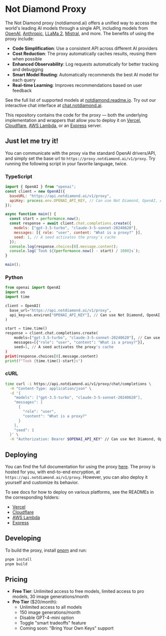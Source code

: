# Not Diamond Proxy

The Not Diamond proxy (notdiamond.ai) offers a unified way to access the world's leading AI models through a single API, including
models from [OpenAI](https://platform.openai.com/docs/models), [Anthropic](https://docs.anthropic.com/claude/reference/getting-started-with-the-api), [LLaMa 2](https://ai.meta.com/llama/),
[Mistral](https://mistral.ai/), and more. The benefits of using the proxy include:

- **Code Simplification**: Use a consistent API across different AI providers
- **Cost Reduction**: The proxy automatically caches results, reusing them when possible
- **Enhanced Observability**: Log requests automatically for better tracking and debugging
- **Smart Model Routing**: Automatically recommends the best AI model for each query
- **Real-time Learning**: Improves recommendations based on user feedback

See the full list of supported models at [notdiamond.readme.io](https://docs.notdiamond.ai).
Try out our interactive chat interface at [chat.notdiamond.ai](https://chat.notdiamond.ai).

This repository contains the code for the proxy — both the underlying implementation and wrappers that allow you to
deploy it on [Vercel](https://vercel.com), [Cloudflare](https://developers.cloudflare.com/workers/),
[AWS Lambda](https://aws.amazon.com/lambda/), or an [Express](https://expressjs.com/) server.

## Just let me try it!

You can communicate with the proxy via the standard OpenAI drivers/API, and simply set the base url to
`https://proxy.notdiamond.ai/v1/proxy`. Try running the following script in your favorite language, twice.

### TypeScript

```javascript copy
import { OpenAI } from "openai";
const client = new OpenAI({
  baseURL: "https://api.notdiamond.ai/v1/proxy",
  apiKey: process.env.OPENAI_API_KEY, // Can use Not Diamond, OpenAI, Anthropic, etc. keys
});

async function main() {
  const start = performance.now();
  const response = await client.chat.completions.create({
    models: ["gpt-3.5-turbo", "claude-3-5-sonnet-20240620"],
    messages: [{ role: "user", content: "What is a proxy?" }],
    seed: 1, // A seed activates the proxy's cache
  });
  console.log(response.choices[0].message.content);
  console.log(`Took ${(performance.now() - start) / 1000}s`);
}

main();
```

### Python

```python copy
from openai import OpenAI
import os
import time

client = OpenAI(
  base_url="https://api.notdiamond.ai/v1/proxy",
  api_key=os.environ["OPENAI_API_KEY"], // Can use Not Diamond, OpenAI, Anthropic, etc. keys
)

start = time.time()
response = client.chat.completions.create(
	models=["gpt-3.5-turbo", "claude-3-5-sonnet-20240620"], // Can use claude-2, llama-2-13b-chat here too
	messages=[{"role": "user", "content": "What is a proxy?"}],
	seed=1, // A seed activates the proxy's cache
)
print(response.choices[0].message.content)
print(f"Took {time.time()-start}s")
```

### cURL

```bash copy
time curl -i https://api.notdiamond.ai/v1/proxy/chat/completions \
  -H "Content-Type: application/json" \
  -d '{
    "models": ["gpt-3.5-turbo", "claude-3-5-sonnet-20240620"],
    "messages": [
      {
        "role": "user",
        "content": "What is a proxy?"
      }
    ],
    "seed": 1
  }' \
  -H "Authorization: Bearer $OPENAI_API_KEY" // Can use Not Diamond, OpenAI, Anthropic, etc. keys
```

## Deploying

You can find the full documentation for using the proxy [here](https://docs.notdiamond.ai/docs/proxy).
The proxy is hosted for you, with end-to-end encryption, at `https://api.notdiamond.ai/v1/proxy`. However, you
can also deploy it yourself and customize its behavior.

To see docs for how to deploy on various platforms, see the READMEs in the corresponding folders:

- [Vercel](./apis/vercel)
- [Cloudflare](./apis/cloudflare)
- [AWS Lambda](./apis/node)
- [Express](./apis/node)

## Developing

To build the proxy, install [pnpm](https://pnpm.io/installation) and run:

```bash
pnpm install
pnpm build
```

## Pricing

- **Free Tier**: Unlimited access to free models, limited access to pro models, 30 image generations/month
- **Pro Tier** ($20/month): 
  - Unlimited access to all models
  - 150 image generations/month
  - Disable GPT-4-mini option
  - Toggle "smart tradeoffs" feature
  - Coming soon: "Bring Your Own Keys" support
